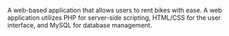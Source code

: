 A web-based application that allows users to rent bikes with ease.
A web application utilizes PHP for server-side scripting, HTML/CSS for the user interface, and MySQL for database management.
